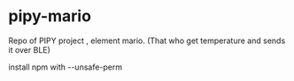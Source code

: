 # pipy-mario
Repo of PIPY project , element mario. (That who get temperature and sends it over BLE)

install npm with --unsafe-perm